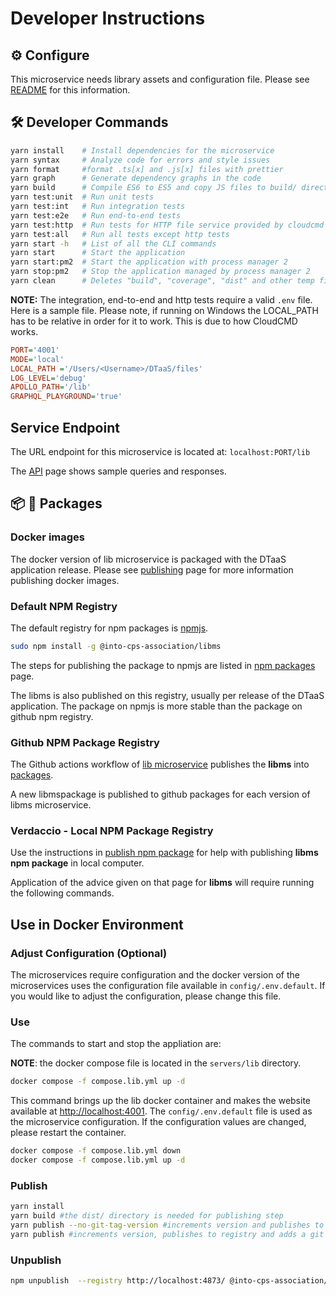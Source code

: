 # Developer Instructions

## :gear: Configure

This microservice needs library assets and configuration
file. Please see [README](./README.md) for this information.

## :hammer_and_wrench: Developer Commands

```bash
yarn install    # Install dependencies for the microservice
yarn syntax     # Analyze code for errors and style issues
yarn format     #format .ts[x] and .js[x] files with prettier
yarn graph      # Generate dependency graphs in the code
yarn build      # Compile ES6 to ES5 and copy JS files to build/ directory
yarn test:unit  # Run unit tests
yarn test:int   # Run integration tests
yarn test:e2e   # Run end-to-end tests
yarn test:http  # Run tests for HTTP file service provided by cloudcmd
yarn test:all   # Run all tests except http tests
yarn start -h   # List of all the CLI commands
yarn start      # Start the application
yarn start:pm2  # Start the application with process manager 2
yarn stop:pm2   # Stop the application managed by process manager 2
yarn clean      # Deletes "build", "coverage", "dist" and other temp files
```

**NOTE:** The integration, end-to-end and http tests require a valid
`.env` file. Here is a sample file. Please note, if running on Windows
the LOCAL_PATH has to be relative in order for it to work. This is due to how
CloudCMD works.

```ini
PORT='4001'
MODE='local'
LOCAL_PATH ='/Users/<Username>/DTaaS/files'
LOG_LEVEL='debug'
APOLLO_PATH='/lib'
GRAPHQL_PLAYGROUND='true'
```

## Service Endpoint

The URL endpoint for this microservice is located at: `localhost:PORT/lib`

The [API](./API.md) page shows sample queries and responses.

## :package: :ship: Packages

### Docker images

The docker version of lib microservice is packaged with the DTaaS
application release.
Please see [publishing](../../docker/README.md) page
for more information publishing docker images.

### Default NPM Registry

The default registry for npm packages is [npmjs](https://registry.npmjs.org).

```bash
sudo npm install -g @into-cps-association/libms
```

The steps for publishing the package to npmjs are listed in
[npm packages](../../docs/developer/npm-packages.md) page.

The libms is also published on this registry, usually per release
of the DTaaS application. The package on npmjs is more stable
than the package on github npm registry.

### Github NPM Package Registry

The Github actions workflow of
[lib microservice](../../.github/workflows/lib-ms.yml) publishes the **libms**
into
[packages](https://github.com/orgs/INTO-CPS-Association/packages?repo_name=DTaaS).

A new libmspackage is published to github packages for each version
of libms microservice.

### Verdaccio - Local NPM Package Registry

Use the instructions in
[publish npm package](../../docs/developer/npm-packages.md) for help
with publishing **libms npm package** in local computer.

Application of the advice given on that page for **libms** will require
running the following commands.

## Use in Docker Environment

### Adjust Configuration (Optional)

The microservices require configuration and the docker version 
of the microservices uses the configuration
file available in `config/.env.default`.
If you would like to adjust the configuration, please change this file.

### Use

The commands to start and stop the appliation are:

**NOTE**: the docker compose file is located in the `servers/lib` directory.

```bash
docker compose -f compose.lib.yml up -d
```

This command brings up the lib docker container and makes
the website available at <http://localhost:4001>.
The `config/.env.default` file is used as the microservice configuration.
If the configuration values are changed, please restart the container.

```bash
docker compose -f compose.lib.yml down
docker compose -f compose.lib.yml up -d
```

### Publish

```bash
yarn install
yarn build #the dist/ directory is needed for publishing step
yarn publish --no-git-tag-version #increments version and publishes to registry
yarn publish #increments version, publishes to registry and adds a git tag
```

### Unpublish

```bash
npm unpublish  --registry http://localhost:4873/ @into-cps-association/libms@0.2.0
```
